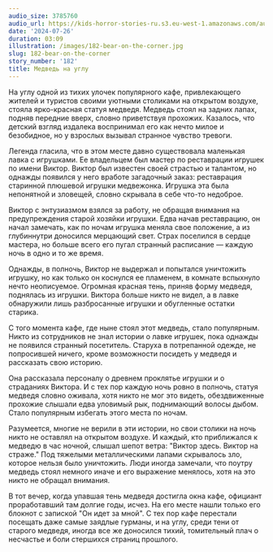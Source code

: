 ```yaml
---
audio_size: 3785760
audio_url: https://kids-horror-stories-ru.s3.eu-west-1.amazonaws.com/audio/182-bear-on-the-corner.mp3
date: '2024-07-26'
duration: 03:09
illustration: /images/182-bear-on-the-corner.jpg
slug: 182-bear-on-the-corner
story_number: '182'
title: Медведь на углу
---
```


На углу одной из тихих улочек популярного кафе, привлекающего жителей и туристов своими уютными столиками на открытом воздухе, стояла ярко-красная статуя медведя. Медведь стоял на задних лапах, подняв передние вверх, словно приветствуя прохожих. Казалось, что детский взгляд издалека воспринимал его как нечто милое и безобидное, но у взрослых вызывал странное чувство тревоги.

Легенда гласила, что в этом месте давно существовала маленькая лавка с игрушками. Ее владельцем был мастер по реставрации игрушек по имени Виктор. Виктор был известен своей страстью и талантом, но однажды появился у него вработе загадочный заказ: реставрация старинной плюшевой игрушки медвежонка. Игрушка эта была непонятной и зловещей, словно скрывала в себе что-то недоброе.

Виктор с энтузиазмом взялся за работу, не обращая внимания на предупреждения старой хозяйки игрушки. Едва начав реставрацию, он начал замечать, как по ночам игрушка меняла свое положение, а из глубиннутри доносился мерцающий свет. Страх поселился в сердце мастера, но больше всего его пугал странный расписание — каждую ночь в одно и то же время.

Однажды, в полночь, Виктор не выдержал и попытался уничтожить игрушку, но как только он коснулся ее пламенем, в комнате вспыхнуло нечто неописуемое. Огромная красная тень, приняв форму медведя, поднялась из игрушки. Виктора больше никто не видел, а в лавке обнаружили лишь разбросанные игрушки и обугленные остатки старика.

С того момента кафе, где ныне стоял этот медведь, стало популярным. Никто из сотрудников не знал истории о лавке игрушек, пока однажды не появился странный посетитель. Старуха в потрепанной одежде, не попросившей ничего, кроме возможности посидеть у медведя и рассказать свою историю.

Она рассказала персоналу о древнем проклятье игрушки и о страданиях Виктора. И с тех пор каждую ночь ровно в полночь, статуя медведя словно оживала, хотя никто не мог это видеть, обездвиженные прохожие слышали едва уловимый рык, поднимающий волосы дыбом. Стало популярным избегать этого места по ночам.

Разумеется, многие не верили в эти истории, но свои столики на ночь никто не оставлял на открытом воздухе. И каждый, кто приближался к медведю в час ночной, слышал шепот ветра: "Виктор здесь. Виктор на страже." Под тяжелыми металлическими лапами скрывалось зло, которое нельзя было уничтожить. Люди иногда замечали, что поутру медведь стоял немного иначе и его выражение менялось, хотя на это никто не обращал внимания.

В тот вечер, когда упавшая тень медведя достигла окна кафе, официант проработавший там долгие годы, исчез. На его месте нашли только его блокнот с запиской "Он идет за мной". С тех пор кафе перестали посещать даже самые заядлые гурманы, и на углу, среди тени от старого медведя, иногда все же доносился тихий, томительный плач о несчастье и боли стершихся страниц прошлого.